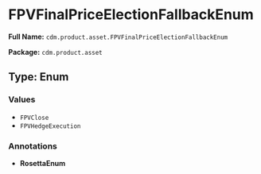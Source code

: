 # FPVFinalPriceElectionFallbackEnum

**Full Name:** `cdm.product.asset.FPVFinalPriceElectionFallbackEnum`

**Package:** `cdm.product.asset`

## Type: Enum

### Values

- `FPVClose`
- `FPVHedgeExecution`
### Annotations

- **RosettaEnum**

